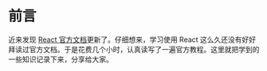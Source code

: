 <!--
 * Author  rhys.zhao
 * Date  2023-03-02 15:09:53
 * LastEditors  rhys.zhao
 * LastEditTime  2023-06-02 10:14:16
 * Description
-->

# 前言

近来发现 [React 官方文档](https://react.docschina.org/learn)更新了。仔细想来，学习使用 React 这么久还没有好好拜读过官方文档。于是花费几个小时，认真读写了一遍官方教程。这里就把学到的一些知识记录下来，分享给大家。

